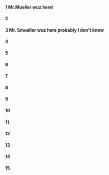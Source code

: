 #### 1 Mr.Mueller wuz here!
#### 2
#### 3 Mr. Smueller wuz here probably I don't know
#### 4
#### 5
#### 6
#### 7 
#### 8
#### 9
#### 10
#### 11 
#### 12
#### 13
#### 14
#### 15